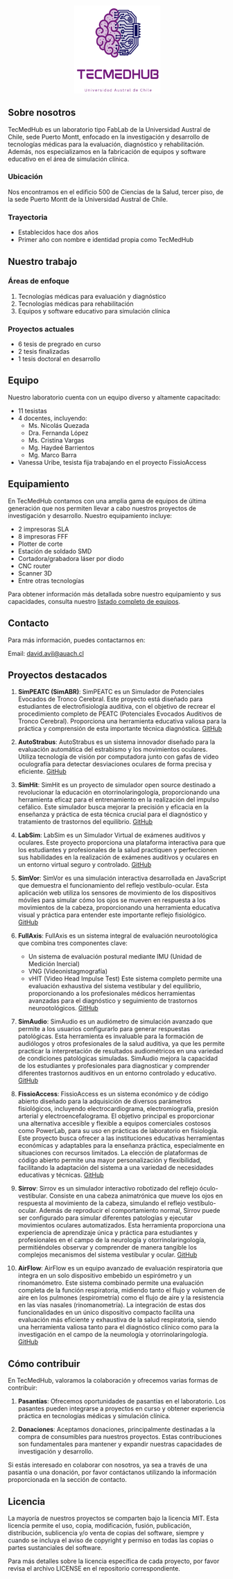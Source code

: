 <center><img src="logo.png" alt="TecMedHub Logo" width="200"/></center>



## Sobre nosotros

TecMedHub es un laboratorio tipo FabLab de la Universidad Austral de Chile, sede Puerto Montt, enfocado en la investigación y desarrollo de tecnologías médicas para la evaluación, diagnóstico y rehabilitación. Además, nos especializamos en la fabricación de equipos y software educativo en el área de simulación clínica.

### Ubicación

Nos encontramos en el edificio 500 de Ciencias de la Salud, tercer piso, de la sede Puerto Montt de la Universidad Austral de Chile.

### Trayectoria

- Establecidos hace dos años
- Primer año con nombre e identidad propia como TecMedHub

## Nuestro trabajo

### Áreas de enfoque

1. Tecnologías médicas para evaluación y diagnóstico
2. Tecnologías médicas para rehabilitación
3. Equipos y software educativo para simulación clínica

### Proyectos actuales

- 6 tesis de pregrado en curso
- 2 tesis finalizadas
- 1 tesis doctoral en desarrollo

## Equipo

Nuestro laboratorio cuenta con un equipo diverso y altamente capacitado:

- 11 tesistas
- 4 docentes, incluyendo:
  - Ms. Nicolás Quezada
  - Dra. Fernanda López
  - Ms. Cristina Vargas
  - Mg. Haydeé Barrientos
  - Mg. Marco Barra
- Vanessa Uribe, tesista fija trabajando en el proyecto FissioAccess

## Equipamiento

En TecMedHub contamos con una amplia gama de equipos de última generación que nos permiten llevar a cabo nuestros proyectos de investigación y desarrollo. Nuestro equipamiento incluye:

- 2 impresoras SLA
- 8 impresoras FFF
- Plotter de corte
- Estación de soldado SMD
- Cortadora/grabadora láser por diodo
- CNC router
- Scanner 3D
- Entre otras tecnologías

Para obtener información más detallada sobre nuestro equipamiento y sus capacidades, consulta nuestro [listado completo de equipos](equipment.md).

## Contacto

Para más información, puedes contactarnos en:

Email: david.avil@auach.cl

## Proyectos destacados

1. **SimPEATC (SimABR)**: SimPEATC es un Simulador de Potenciales Evocados de Tronco Cerebral. Este proyecto está diseñado para estudiantes de electrofisiología auditiva, con el objetivo de recrear el procedimiento completo de PEATC (Potenciales Evocados Auditivos de Tronco Cerebral). Proporciona una herramienta educativa valiosa para la práctica y comprensión de esta importante técnica diagnóstica.
   [GitHub](https://github.com/TecMedHub/SimPEATC)

2. **AutoStrabus**: AutoStrabus es un sistema innovador diseñado para la evaluación automática del estrabismo y los movimientos oculares. Utiliza tecnología de visión por computadora junto con gafas de video oculografía para detectar desviaciones oculares de forma precisa y eficiente.
   [GitHub](https://github.com/TecMedHub/AutoStrabus)

3. **SimHit**: SimHit es un proyecto de simulador open source destinado a revolucionar la educación en otorrinolaringología, proporcionando una herramienta eficaz para el entrenamiento en la realización del impulso cefálico. Este simulador busca mejorar la precisión y eficacia en la enseñanza y práctica de esta técnica crucial para el diagnóstico y tratamiento de trastornos del equilibrio.
   [GitHub](https://github.com/TecMedHub/SimHit)

4. **LabSim**: LabSim es un Simulador Virtual de exámenes auditivos y oculares. Este proyecto proporciona una plataforma interactiva para que los estudiantes y profesionales de la salud practiquen y perfeccionen sus habilidades en la realización de exámenes auditivos y oculares en un entorno virtual seguro y controlado.
   [GitHub](https://github.com/TecMedHub/LabSim)

5. **SimVor**: SimVor es una simulación interactiva desarrollada en JavaScript que demuestra el funcionamiento del reflejo vestíbulo-ocular. Esta aplicación web utiliza los sensores de movimiento de los dispositivos móviles para simular cómo los ojos se mueven en respuesta a los movimientos de la cabeza, proporcionando una herramienta educativa visual y práctica para entender este importante reflejo fisiológico.
   [GitHub](https://github.com/TecMedHub/SimVor)

6. **FullAxis**: FullAxis es un sistema integral de evaluación neurootológica que combina tres componentes clave:
   - Un sistema de evaluación postural mediante IMU (Unidad de Medición Inercial)
   - VNG (Videonistagmografía)
   - vHIT (Video Head Impulse Test)
   Este sistema completo permite una evaluación exhaustiva del sistema vestibular y del equilibrio, proporcionando a los profesionales médicos herramientas avanzadas para el diagnóstico y seguimiento de trastornos neurootológicos.
   [GitHub](https://github.com/TecMedHub/FullAxis)

7. **SimAudio**: SimAudio es un audiómetro de simulación avanzado que permite a los usuarios configurarlo para generar respuestas patológicas. Esta herramienta es invaluable para la formación de audiólogos y otros profesionales de la salud auditiva, ya que les permite practicar la interpretación de resultados audiométricos en una variedad de condiciones patológicas simuladas. SimAudio mejora la capacidad de los estudiantes y profesionales para diagnosticar y comprender diferentes trastornos auditivos en un entorno controlado y educativo.
   [GitHub](https://github.com/TecMedHub/SimAudio)

8. **FissioAccess**: FissioAccess es un sistema económico y de código abierto diseñado para la adquisición de diversos parámetros fisiológicos, incluyendo electrocardiograma, electromiografía, presión arterial y electroencefalograma. El objetivo principal es proporcionar una alternativa accesible y flexible a equipos comerciales costosos como PowerLab, para su uso en prácticas de laboratorio en fisiología. Este proyecto busca ofrecer a las instituciones educativas herramientas económicas y adaptables para la enseñanza práctica, especialmente en situaciones con recursos limitados. La elección de plataformas de código abierto permite una mayor personalización y flexibilidad, facilitando la adaptación del sistema a una variedad de necesidades educativas y técnicas.
   [GitHub](https://github.com/TecMedHub/FissioAccess)

9. **Sirrov**: Sirrov es un simulador interactivo robotizado del reflejo óculo-vestibular. Consiste en una cabeza animatrónica que mueve los ojos en respuesta al movimiento de la cabeza, simulando el reflejo vestíbulo-ocular. Además de reproducir el comportamiento normal, Sirrov puede ser configurado para simular diferentes patologías y ejecutar movimientos oculares automatizados. Esta herramienta proporciona una experiencia de aprendizaje única y práctica para estudiantes y profesionales en el campo de la neurología y otorrinolaringología, permitiéndoles observar y comprender de manera tangible los complejos mecanismos del sistema vestibular y ocular.
   [GitHub](https://github.com/TecMedHub/Sirrov)

10. **AirFlow**: AirFlow es un equipo avanzado de evaluación respiratoria que integra en un solo dispositivo embebido un espirómetro y un rinomanómetro. Este sistema combinado permite una evaluación completa de la función respiratoria, midiendo tanto el flujo y volumen de aire en los pulmones (espirometría) como el flujo de aire y la resistencia en las vías nasales (rinomanometría). La integración de estas dos funcionalidades en un único dispositivo compacto facilita una evaluación más eficiente y exhaustiva de la salud respiratoria, siendo una herramienta valiosa tanto para el diagnóstico clínico como para la investigación en el campo de la neumología y otorrinolaringología.
    [GitHub](https://github.com/TecMedHub/AirFlow)

## Cómo contribuir

En TecMedHub, valoramos la colaboración y ofrecemos varias formas de contribuir:

1. **Pasantías**: Ofrecemos oportunidades de pasantías en el laboratorio. Los pasantes pueden integrarse a proyectos en curso y obtener experiencia práctica en tecnologías médicas y simulación clínica.

2. **Donaciones**: Aceptamos donaciones, principalmente destinadas a la compra de consumibles para nuestros proyectos. Estas contribuciones son fundamentales para mantener y expandir nuestras capacidades de investigación y desarrollo.

Si estás interesado en colaborar con nosotros, ya sea a través de una pasantía o una donación, por favor contáctanos utilizando la información proporcionada en la sección de contacto.

## Licencia

La mayoría de nuestros proyectos se comparten bajo la licencia MIT. Esta licencia permite el uso, copia, modificación, fusión, publicación, distribución, sublicencia y/o venta de copias del software, siempre y cuando se incluya el aviso de copyright y permiso en todas las copias o partes sustanciales del software.

Para más detalles sobre la licencia específica de cada proyecto, por favor revisa el archivo LICENSE en el repositorio correspondiente.
